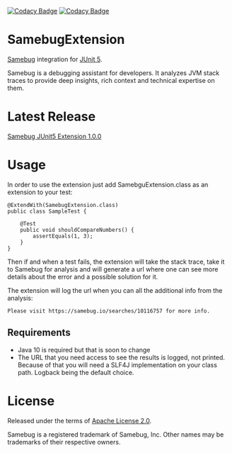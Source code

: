 [![Codacy Badge](https://api.codacy.com/project/badge/Grade/a50b6f76127c47f5a0075e43e8885b50)](https://www.codacy.com/app/igorce/SamebugExtension?utm_source=github.com&amp;utm_medium=referral&amp;utm_content=igorstojanovski/SamebugExtension&amp;utm_campaign=Badge_Grade) 
[![Codacy Badge](https://api.codacy.com/project/badge/Coverage/a50b6f76127c47f5a0075e43e8885b50)](https://www.codacy.com/app/igorce/SamebugExtension?utm_source=github.com&utm_medium=referral&utm_content=igorstojanovski/SamebugExtension&utm_campaign=Badge_Coverage)

# SamebugExtension

[Samebug](https://samebug.io/) integration for [JUnit 5](https://junit.org/junit5/).

Samebug is a debugging assistant for developers. It analyzes JVM stack traces to provide deep insights, rich context and technical expertise on them.
# Latest Release
[Samebug JUnit5 Extension 1.0.0](https://github.com/igorstojanovski/SamebugExtension/releases/tag/1.0.0)

# Usage

In order to use the extension just add SamebguExtension.class as an extension to your test:
```
@ExtendWith(SamebugExtension.class)
public class SampleTest {

    @Test
    public void shouldCompareNumbers() {
        assertEquals(1, 3);
    }
}
```
Then if and when a test fails, the extension will take the stack trace, take it to Samebug for analysis and will generate a url where
one can see more details about the error and a possible solution for it.

The extension will log the url when you can all the additional info from the analysis:
```
Please visit https://samebug.io/searches/10116757 for more info.
```

## Requirements
- Java 10 is required but that is soon to change
- The URL that you need access to see the results is logged, not printed. Because of that you will need a SLF4J implementation on your class path. Logback being the default choice.

# License

Released under the terms of [Apache License 2.0](/LICENSE).

Samebug is a registered trademark of Samebug, Inc. Other names may be trademarks of their respective owners.
